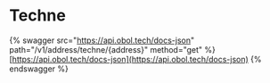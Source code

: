 # Techne

{% swagger src="https://api.obol.tech/docs-json" path="/v1/address/techne/{address}" method="get" %}
[https://api.obol.tech/docs-json](https://api.obol.tech/docs-json)
{% endswagger %}
